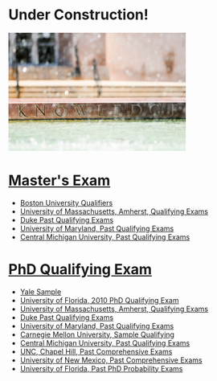 <h1>Under Construction!</h1>
<img src="images/knowledge.jpg" style="width:70%"/>


# [Master's Exam](https://www.stat.wisc.edu/phd-masters/masters-exam)

* [Boston University Qualifiers][buma]
* [University of Massachusetts, Amherst, Qualifying Exams][umassqual]
* [Duke Past Qualifying Exams][duke]
* [University of Maryland, Past Qualifying Exams][maryland]
* [Central Michigan University, Past Qualifying Exams][cmich]


# [PhD Qualifying Exam](https://www.stat.wisc.edu/phd-masters/PhD_Exam_Syllabus)

* [Yale Sample][yalephd]
* [University of Florida, 2010 PhD Qualifying Exam][uflphd]
* [University of Massachusetts, Amherst, Qualifying Exams][umassqual]
* [Duke Past Qualifying Exams][duke]
* [University of Maryland, Past Qualifying Exams][maryland]
* [Carnegie Mellon University, Sample Qualifying][cmuphd]
* [Central Michigan University, Past Qualifying Exams][cmich]
* [UNC, Chapel Hill, Past Comprehensive Exams][unc]
* [University of New Mexico, Past Comprehensive Exams][unm]
* [University of Florida, Past PhD Probability Exams][ufprob]


[yalephd]:https://statistics.yale.edu/academics/graduate-programs/phd-program/qualifying-exams
[uflphd]:http://www.stat.ufl.edu/~jhobert/oldphdexams_stuff/august_2010.pdf
[umassqual]:https://www.math.umass.edu/graduate/sample-qualifying-exams
[duke]:https://www2.stat.duke.edu/programs/grad/fye/
[buma]:http://www.bu.edu/stat/graduate-program-information/past-ma-qualifying-exam-questions/
[maryland]:https://www-math.umd.edu/quals.html
[cmuphd]:https://stat.cmu.edu/Exams/phd-stat-2008.pdf
[cmich]:https://www.cmich.edu/colleges/cst/math/Pages/Qualifying-Exams.aspx
[unc]:https://stat-or.unc.edu/resources/past-stat-cwe
[unm]:http://math.unm.edu/graduate/past-qualifying-exams-statistics
[ufprob]:http://gma.math.ufl.edu/past-exams/phd-probability/

